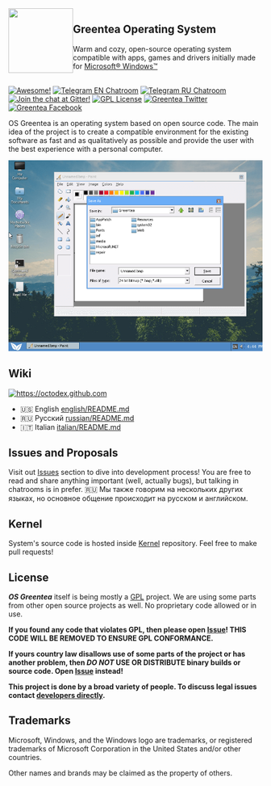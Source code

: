<img align="left" width="128px" height="128px" src="https://avatars0.githubusercontent.com/u/19654552" />

## Greentea Operating System

Warm and cozy, open-source operating system compatible with apps, games and drivers initially made for [Microsoft® Windows™](https://en.wikipedia.org/wiki/Microsoft_Windows)
<br/><br/>

[![Awesome!](https://cdn.rawgit.com/sindresorhus/awesome/d7305f38d29fed78fa85652e3a63e154dd8e8829/media/badge.svg)](https://github.com/OSGreentea/Kernel)
[![Telegram EN Chatroom](https://img.shields.io/badge/Telegram-Greentea%20EN-blue.svg)](https://telegram.me/greentea_en)
[![Telegram RU Chatroom](https://img.shields.io/badge/Telegram-Greentea%20RU-blue.svg)](https://telegram.me/greentea_ru)
[![Join the chat at Gitter!](https://img.shields.io/badge/Gitter-Join%20Chat-47B192.svg)](https://gitter.im/GreenteaOS/Lobby)
[![GPL License](https://img.shields.io/badge/License-GNU%20GPLv2-green.svg?style=flat)](https://github.com/GreenteaOS/Greentea#license)
[![Greentea Twitter](https://img.shields.io/badge/Twitter-@GreenteaOS-blue.svg?style=flat)](https://twitter.com/GreenteaOS)
[![Greentea Facebook](https://img.shields.io/badge/Facebook-@GreenteaOS-365899.svg?style=flat)](https://www.facebook.com/OSGreentea)

OS Greentea is an operating system based on open source code. The main idea of ​​the project is to create a compatible environment for the existing software as fast and as qualitatively as possible and provide the user with the best experience with a personal computer.

![Screenshot](/assets/images/screenshot.png?raw=true)

## Wiki

<a href="https://octodex.github.com"><img alt="https://octodex.github.com" src="https://cloud.githubusercontent.com/assets/3642643/17365226/9a2ee7b2-598d-11e6-8adb-42271309c3e0.png" width="256"></a>

* :us: English [english/README.md](english/README.md)
* :ru: Русский [russian/README.md](russian/README.md)
* :it: Italian [italian/README.md](italian/README.md)

## Issues and Proposals

Visit out [Issues](https://github.com/GreenteaOS/Greentea/issues) section to dive into development process! You are free to read and share anything important (well, actually bugs), but talking in chatrooms is in prefer. :ru: Мы также говорим на нескольких других языках, но основное общение происходит на русском и английском.

## Kernel

System's source code is hosted inside [Kernel](https://github.com/GreenteaOS/Kernel) repository. Feel free to make pull requests!

## License

___OS Greentea___ itself is being mostly a [GPL](https://en.wikipedia.org/wiki/GNU_General_Public_License) project. We are using some parts from other open source projects as well. No proprietary code allowed or in use.

**If you found any code that violates GPL, then please open [Issue](https://github.com/GreenteaOS/Greentea/issues)! THIS CODE WILL BE REMOVED TO ENSURE GPL CONFORMANCE.**

**If yours country law disallows use of some parts of the project or has another problem, then *DO NOT* USE OR DISTRIBUTE binary builds or source code. Open [Issue](https://github.com/GreenteaOS/Greentea/issues) instead!**

**This project is done by a broad variety of people. To discuss legal issues contact [developers directly](https://t.me/greentea_en).**

## Trademarks

Microsoft, Windows, and the Windows logo are trademarks, or registered trademarks of Microsoft Corporation in the United States and/or other countries.

Other names and brands may be claimed as the property of others.
